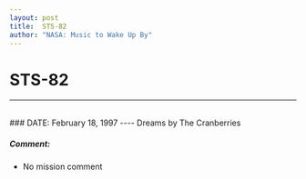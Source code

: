 ```yaml
---
layout: post
title:  STS-82
author: "NASA: Music to Wake Up By"
---
```


# STS-82
----
<br/>
### DATE: February 18, 1997
----
Dreams by The Cranberries

##### Comment:
* No mission comment
